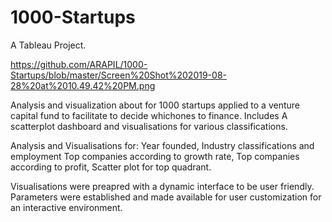 # 1000-Startups
A Tableau Project. 

https://github.com/ARAPIL/1000-Startups/blob/master/Screen%20Shot%202019-08-28%20at%2010.49.42%20PM.png

Analysis and visualization about for 1000 startups applied to a venture capital fund to facilitate to decide whichones to finance. Includes A scatterplot dashboard and visualisations for various classifications. 

Analysis and Visualisations for:
Year founded,
Industry classifications and employment 
Top companies according to growth rate,
Top companies according to profit,
Scatter plot for top quadrant.

Visualisations were preapred with a dynamic interface to be user friendly. Parameters were established and made available for user customization for an interactive environment.
